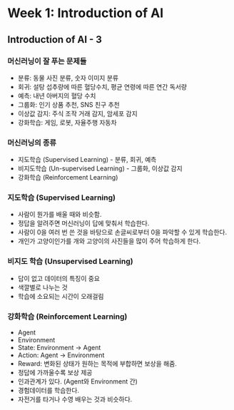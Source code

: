 # Week 1: Introduction of AI
## Introduction of AI - 3

### 머신러닝이 잘 푸는 문제들
* 분류: 동물 사진 분류, 숫자 이미지 분류
* 회귀: 설탕 섭추량에 따른 혈당수치, 평균 연령에 따른 연간 독서량
* 예측: 내년 아버지의 혈당 수치
* 그룹화: 인기 상품 추천, SNS 친구 추천
* 이상값 감지: 주식 조작 거래 감지, 암세포 감지 
* 강화학습: 게임, 로봇, 자율주행 자동차

### 머신러닝의 종류
* 지도학습 (Supervised Learning) - 분류, 회귀, 예측
* 비지도학습 (Un-supervised Learning) - 그룹화, 이상값 감지
* 강화학습 (Reinforcement Learning) 

### 지도학습 (Supervised Learning)
- 사람이 뭔가를 배울 때와 비슷함.
- 정답을 알려주면 머신러닝이 답에 맞춰서 학습한다.
- 사람이 0을 여러 번 쓴 것을 바탕으로 손글씨로부터 0을 파악할 수 있게 학습한다. 
- 개인가 고양이인가를 개와 고양이의 사진들을 많이 주어 학습하게 한다. 

### 비지도 학습 (Unsupervised Learning)
- 답이 없고 데이터의 특징이 중요
- 색깔별로 나누는 것
- 학습에 소요되는 시간이 오래걸림

### 강화학습 (Reinforcement Learning)
- Agent
- Environment
- State: Environment -> Agent
- Action: Agent -> Environment
- Reward: 변화된 상태가 원하는 목적에 부합하면 보상을 해줌. 
- 정답에 가까울수록 보상 제공
- 인과관계가 있다. (Agent와 Environment 간) 
- 경험데이터를 학습한다. 
- 자전거를 타거나 수영 배우는 것과 비슷하다. 
